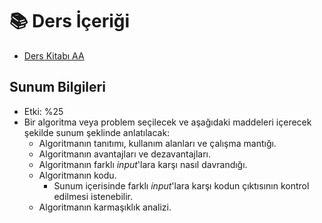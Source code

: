# 📚 Ders İçeriği

<!--YPackage.YGitbookIntegration-tarafından-otomatik-oluşturulmuştur-->

- [Ders Kitabı AA](Ders%20Kitab%C4%B1%20AA.pdf)

<!--YPackage.YGitbookIntegration-tarafından-otomatik-oluşturulmuştur-->

## Sunum Bilgileri

- Etki: %25
- Bir algoritma veya problem seçilecek ve aşağıdaki maddeleri içerecek şekilde sunum şeklinde anlatılacak:
  - Algoritmanın tanıtımı, kullanım alanları ve çalışma mantığı.
  - Algoritmanın avantajları ve dezavantajları.
  - Algoritmanın farklı _input_'lara karşı nasıl davrandığı.
  - Algoritmanın kodu.
    - Sunum içerisinde farklı _input_'lara karşı kodun çıktısının kontrol edilmesi istenebilir.
  - Algoritmanın karmaşıklık analizi.
